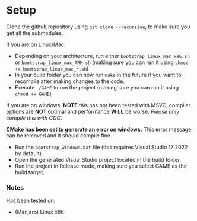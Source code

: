 # Setup
Clone the github repository using `git clone --recursive`, to make sure you get all the submodules.

If you are on Linux/Mac:
* Depending on your architecture, run either `bootstrap_linux_mac_x86.sh` or `bootstrap_linux_mac_ARM.sh` (making sure you can run it using `chmod +x bootstrap_linux_mac_*.sh`)
* In your build folder you can now run `make` in the future if you want to recompile after making changes to the code.
* Execute `./GAME` to run the project (making sure you can run it using `chmod +x GAME`)

If you are on windows:
**NOTE** this has not been tested with MSVC, compiler options are **NOT** optimal
and performance **WILL** be worse. *Please only compile this with GCC.*

**CMake has been set to generate an error on windows.** This error message can be removed
and it should compile fine.

* Run the `bootstrap_windows.bat` file (this requires Visual Studio 17 2022 by default).
* Open the generated Visual Studio project located in the build folder.
* Run the project in Release mode, making sure you select GAME as the build target.


### Notes
Has been tested on:
* (Manjaro) Linux x86

